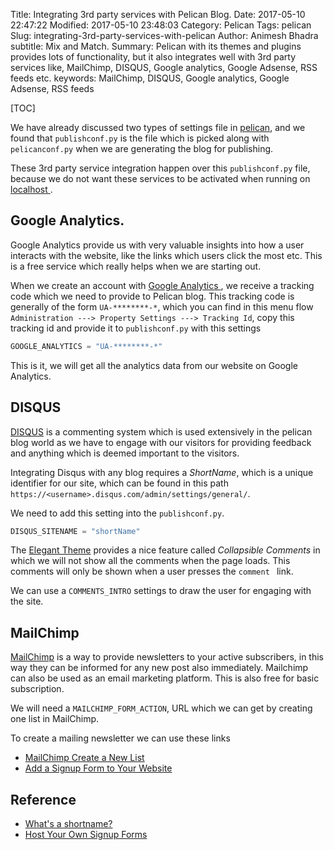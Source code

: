 Title: Integrating 3rd party services with Pelican Blog.
Date: 2017-05-10 22:47:22
Modified: 2017-05-10 23:48:03
Category: Pelican
Tags: pelican
Slug: integrating-3rd-party-services-with-pelican
Author: Animesh Bhadra
subtitle: Mix and Match.
Summary: Pelican with its themes and plugins provides lots of functionality, but it also integrates well with 3rd party services like, MailChimp, DISQUS, Google analytics, Google Adsense, RSS feeds etc.
keywords: MailChimp, DISQUS, Google analytics, Google Adsense, RSS feeds 

[TOC]

We have already discussed two types of settings file in [pelican]({filename}pelican-settings-files.md "Pelican Settings File."), and we found that `publishconf.py` is the file which is picked along with `pelicanconf.py` when we are generating the blog for publishing.

These 3rd party service integration happen over this `publishconf.py` file, because we do not want these services to be activated when running on [localhost ](http://localhost:8000/).

## Google Analytics. ##

Google Analytics provide us with very valuable insights into how a user interacts with the website, like the links which users click the most etc. This is a free service which really helps when we are starting out.

When we create an account with [Google Analytics ](https://analytics.google.com/), we receive a tracking code which we need to provide to Pelican blog. This tracking code is generally of the form `UA-********-*`, which you can find in this menu flow `Administration ---> Property Settings ---> Tracking Id`, copy this tracking id and provide it to `publishconf.py` with this settings

````python
GOOGLE_ANALYTICS = "UA-********-*"
````

This is it, we will get all the analytics data from our website on Google Analytics.

## DISQUS ##

[DISQUS](https://disqus.com/ "Disqus") is a commenting system which is used extensively in the pelican blog world as we have to engage with our visitors for providing feedback and anything which is deemed important to the visitors.

Integrating Disqus with any blog requires a *ShortName*, which is a unique identifier for our site, which can be found in this path `https://<username>.disqus.com/admin/settings/general/`.

We need to add this setting into the `publishconf.py`.

````python
DISQUS_SITENAME = "shortName"
````
The [Elegant Theme](http://oncrashreboot.com/elegant-best-pelican-theme-features#collapsible-comments) provides a nice feature called *Collapsible Comments* in which we will not show all the comments when the page loads. This comments will only be shown when a user presses the `comment ` link.

We can use a `COMMENTS_INTRO` settings to draw the user for engaging with the site.

## MailChimp ##

[MailChimp](https://mailchimp.com/ "MailChimp ") is a way to provide newsletters to your active subscribers, in this way they can be informed for any new post also immediately. Mailchimp can also be used as an email marketing platform. This is also free for basic subscription.

We will need a `MAILCHIMP_FORM_ACTION`, URL which we can get by creating one list in MailChimp.

To create a mailing newsletter we can use these links

* [MailChimp Create a New List ](http://kb.mailchimp.com/lists/growth/create-a-new-list "MailChimp Create a New List")
* [Add a Signup Form to Your Website ](http://kb.mailchimp.com/lists/signup-forms/add-a-signup-form-to-your-website)

## Reference ##

* [What's a shortname?](https://help.disqus.com/customer/portal/articles/466208 "What's a Shortname? ")
* [Host Your Own Signup Forms](http://kb.mailchimp.com/lists/signup-forms/host-your-own-signup-forms)
